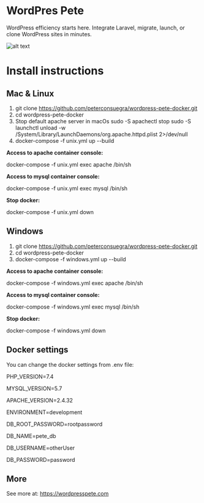 # WordPres Pete

WordPress efficiency starts here. Integrate Laravel, migrate, launch, or clone WordPress sites in minutes.

![alt text](https://raw.githubusercontent.com/peterconsuegra/wordpress-pete-docker/master/apache/petelogo.png "WordPress Pete Logo")

# Install instructions

## Mac & Linux

1. git clone https://github.com/peterconsuegra/wordpress-pete-docker.git
2. cd wordpress-pete-docker
3. Stop default apache server in macOs
sudo -S apachectl stop
sudo -S launchctl unload -w /System/Library/LaunchDaemons/org.apache.httpd.plist 2>/dev/null
4. docker-compose -f unix.yml up --build

__Access to apache container console:__

docker-compose -f unix.yml exec apache /bin/sh 

__Access to mysql container console:__

docker-compose -f unix.yml exec mysql /bin/sh 

__Stop docker:__

docker-compose -f unix.yml down


## Windows

1. git clone https://github.com/peterconsuegra/wordpress-pete-docker.git
2. cd wordpress-pete-docker
3. docker-compose -f windows.yml up --build

__Access to apache container console:__

docker-compose -f windows.yml exec apache /bin/sh 

__Access to mysql container console:__

docker-compose -f windows.yml exec mysql /bin/sh 

__Stop docker:__

docker-compose -f windows.yml down

## Docker settings

You can change the docker settings from .env file:

PHP_VERSION=7.4

MYSQL_VERSION=5.7

APACHE_VERSION=2.4.32

ENVIRONMENT=development

DB_ROOT_PASSWORD=rootpassword

DB_NAME=pete_db

DB_USERNAME=otherUser

DB_PASSWORD=password

## More

See more at: https://wordpresspete.com




